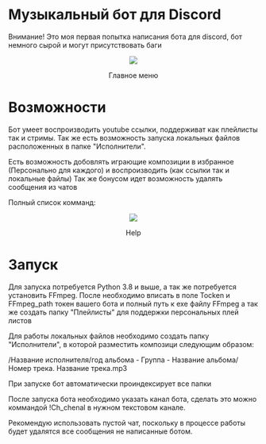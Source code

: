 # Музыкальный бот для Discord
Внимание! Это моя первая попытка написания бота для discord, бот немного сырой и могут присутствовать баги


<div align="center">
<img src=https://user-images.githubusercontent.com/58953935/160655855-861d8fc7-c94f-481f-93ad-35c301727fa7.png>
<p>Главное меню</p>
</div>

# Возможности
Бот умеет воспроизводить youtube ссылки, поддерживат как плейлисты так и стримы. Так же есть возможность запуска локальных файлов расположенных в папке "Исполнители".

Есть возможность добовлять играющие композиции в избранное (Персонально для каждого) и воспроизводить (как ссылки так и локальные файлы)
Так же бонусом идет возможность удалять сообщения из чатов

Полный список комманд:

<div align="center">
<img src=https://user-images.githubusercontent.com/58953935/160659255-f778a14f-7d3c-4efa-b6be-c0fba43594a7.png>
<p>Help</p>
</div>

# Запуск
Для запуска потребуется Python 3.8 и выше, а так же потребуется установить FFmpeg.
После необходимо вписать в поле Tocken и FFmpeg_path токен вашего бота и полный путь к exe файлу FFmpeg а так же создать папку "Плейлисты" для поддержки персональных плей листов

Для работы локальных файлов необходимо создать папку "Исполнители", в которой разместить композици следующим образом: 

/Название исполнителя/год альбома - Группа - Название альбома/Номер трека. Название трека.mp3

При запуске бот автоматически проиндексирует все папки

После запуска бота необходимо указать канал бота, сделать это можно коммандой !Ch_chenal в нужном текстовом канале.

Рекомендую использовать пустой чат, поскольку в процессе работы будет удалятся все сообщения не написанные ботом.
